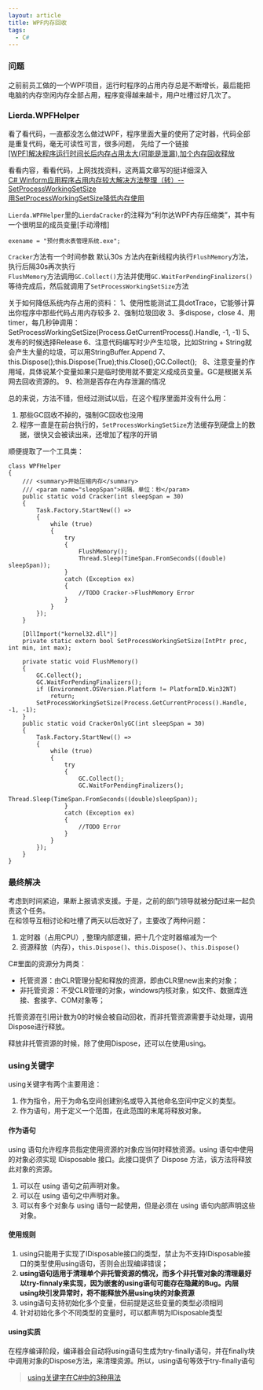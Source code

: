 ```yaml
---
layout: article
title: WPF内存回收
tags:
  - C#
---
```


<!--more-->
### 问题
之前前员工做的一个WPF项目，运行时程序的占用内存总是不断增长，最后能把电脑的内存空闲内存全部占用，程序变得越来越卡，用户吐槽过好几次了。

### Lierda.WPFHelper
看了看代码，一直都没怎么做过WPF，程序里面大量的使用了定时器，代码全部是重复代码，毫无可读性可言，很多问题，
先给了一个链接  
[[WPF]解决程序运行时间长后内存占用太大(可能是泄漏),加个内存回收释放](https://www.zhaokeli.com/article/8183.html)

看看内容，看看代码，上网找找资料，这两篇文章写的挺详细深入  
[C# Winform应用程序占用内存较大解决方法整理（转）-- SetProcessWorkingSetSize](https://blog.csdn.net/sinat_15155817/article/details/78556603)  
[用SetProcessWorkingSetSize降低内存使用](https://blog.csdn.net/kanbang/article/details/18844453)  

`Lierda.WPFHelper`里的`LierdaCracker`的注释为“利尔达WPF内存压缩类”，其中有一个很明显的成员变量[手动滑稽]
```
exename = "预付费水表管理系统.exe";
```

`Cracker`方法有一个时间参数 默认30s
方法内在新线程内执行`FlushMemory`方法，执行后隔30s再次执行  
`FlushMemory`方法调用`GC.Collect()`方法并使用`GC.WaitForPendingFinalizers()`等待完成后，然后就调用了`SetProcessWorkingSetSize`方法

关于如何降低系统内存占用的资料：
1、使用性能测试工具dotTrace，它能够计算出你程序中那些代码占用内存较多
2、强制垃圾回收
3、多dispose，close
4、用timer，每几秒钟调用：SetProcessWorkingSetSize(Process.GetCurrentProcess().Handle, -1, -1)
5、发布的时候选择Release
6、注意代码编写时少产生垃圾，比如String + String就会产生大量的垃圾，可以用StringBuffer.Append
7、this.Dispose();this.Dispose(True);this.Close();GC.Collect();   
8、注意变量的作用域，具体说某个变量如果只是临时使用就不要定义成成员变量。GC是根据关系网去回收资源的。
9、检测是否存在内存泄漏的情况

总的来说，方法不错，但经过测试以后，在这个程序里面并没有什么用：
1. 那些GC回收不掉的，强制GC回收也没用
2. 程序一直是在前台执行的，`SetProcessWorkingSetSize`方法缓存到硬盘上的数据，很快又会被读出来，还增加了程序的开销

顺便提取了一个工具类：
```Csharp
class WPFHelper
{
    /// <summary>开始压缩内存</summary>
    /// <param name="sleepSpan">间隔，单位：秒</param>
    public static void Cracker(int sleepSpan = 30)
    {
        Task.Factory.StartNew(() =>
        {
            while (true)
            {
                try
                {
                    FlushMemory();
                    Thread.Sleep(TimeSpan.FromSeconds((double) sleepSpan));
                }
                catch (Exception ex)
                {
                    //TODO Cracker->FlushMemory Error
                }
            }
        });
    }

    [DllImport("kernel32.dll")]
    private static extern bool SetProcessWorkingSetSize(IntPtr proc, int min, int max);

    private static void FlushMemory()
    {
        GC.Collect();
        GC.WaitForPendingFinalizers();
        if (Environment.OSVersion.Platform != PlatformID.Win32NT)
            return;
        SetProcessWorkingSetSize(Process.GetCurrentProcess().Handle, -1, -1);
    }
    public static void CrackerOnlyGC(int sleepSpan = 30)
    {
        Task.Factory.StartNew(() =>
        {
            while (true)
            {
                try
                {
                    GC.Collect();
                    GC.WaitForPendingFinalizers();
                    Thread.Sleep(TimeSpan.FromSeconds((double)sleepSpan));
                }
                catch (Exception ex)
                {
                    //TODO Error
                }
            }
        });
    }
}
```

### 最终解决
考虑到时间紧迫，果断上报请求支援。于是，之前的部门领导就被分配过来一起负责这个任务。  
在和领导互相讨论和吐槽了两天以后改好了，主要改了两种问题：
1. 定时器（占用CPU）,
    整理内部逻辑，把十几个定时器缩减为一个  
2. 资源释放（内存），`this.Dispose()`、`this.Dispose()`、`this.Dispose()`  

C#里面的资源分为两类：  
- 托管资源：由CLR管理分配和释放的资源，即由CLR里new出来的对象；  
- 非托管资源：不受CLR管理的对象，windows内核对象，如文件、数据库连接、套接字、COM对象等；
 
托管资源在引用计数为0的时候会被自动回收，而非托管资源需要手动处理，调用Dispose进行释放。

释放非托管资源的时候，除了使用Dispose，还可以在使用using。

### using关键字
using关键字有两个主要用途：
1. 作为指令，用于为命名空间创建别名或导入其他命名空间中定义的类型。
2. 作为语句，用于定义一个范围，在此范围的末尾将释放对象。

#### 作为语句
using 语句允许程序员指定使用资源的对象应当何时释放资源。using 语句中使用的对象必须实现 IDisposable 接口。此接口提供了 Dispose 方法，该方法将释放此对象的资源。
1. 可以在 using 语句之前声明对象。
2. 可以在 using 语句之中声明对象。
3. 可以有多个对象与 using 语句一起使用，但是必须在 using 语句内部声明这些对象。

#### 使用规则
1. using只能用于实现了IDisposable接口的类型，禁止为不支持IDisposable接口的类型使用using语句，否则会出现编译错误；
2. **using语句适用于清理单个非托管资源的情况，而多个非托管对象的清理最好以try-finnaly来实现，因为嵌套的using语句可能存在隐藏的Bug。内层using块引发异常时，将不能释放外层using块的对象资源**
3. using语句支持初始化多个变量，但前提是这些变量的类型必须相同
4. 针对初始化多个不同类型的变量时，可以都声明为IDisposable类型

#### using实质
在程序编译阶段，编译器会自动将using语句生成为try-finally语句，并在finally块中调用对象的Dispose方法，来清理资源。所以，using语句等效于try-finally语句

> [using关键字在C#中的3种用法](https://www.cnblogs.com/xiaobiexi/p/6179127.html)